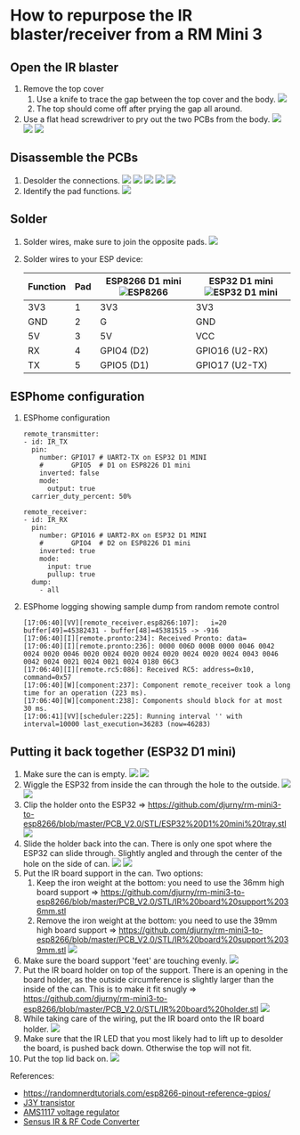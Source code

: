 # How to repurpose the IR blaster/receiver from a RM Mini 3
## Open the IR blaster
1. Remove the top cover
    1. Use a knife to trace the gap between the top cover and the body.
    ![](https://github.com/djurny/rm-mini3-to-esp8266/blob/master/PCB_V2.0/Pictures/01%20open%20up%20the%20top.jpg)
    1. The top should come off after prying the gap all around.
1. Use a flat head screwdriver to pry out the two PCBs from the body.
    ![](https://github.com/djurny/rm-mini3-to-esp8266/blob/master/PCB_V2.0/Pictures/02%20remove%20pcbs.jpg)
    ![](https://github.com/djurny/rm-mini3-to-esp8266/blob/master/PCB_V2.0/Pictures/03%20remove%20bottom%20weight.jpg)
    ![](https://github.com/djurny/rm-mini3-to-esp8266/blob/master/PCB_V2.0/Pictures/04%20bottom%20weight%20removed.jpg)
## Disassemble the PCBs
1. Desolder the connections.
    ![](https://github.com/djurny/rm-mini3-to-esp8266/blob/master/PCB_V2.0/Pictures/05a%20top%20view%20ir%20pcb.jpg)
    ![](https://github.com/djurny/rm-mini3-to-esp8266/blob/master/PCB_V2.0/Pictures/05b%20bottom%20view%20ir%20pcb.jpg)
    ![](https://github.com/djurny/rm-mini3-to-esp8266/blob/master/PCB_V2.0/Pictures/06a%20bottom%20view%20ir%20pcb.jpg)
    ![](https://github.com/djurny/rm-mini3-to-esp8266/blob/master/PCB_V2.0/Pictures/06b%20top%20view%20ir%20pcb.jpg)
    ![](https://github.com/djurny/rm-mini3-to-esp8266/blob/master/PCB_V2.0/Pictures/06c%20bottom%20control%20pcb.jpg)
1. Identify the pad functions.
    ![](https://github.com/djurny/rm-mini3-to-esp8266/blob/master/PCB_V2.0/Pictures/07%20bottom%20ir%20pcb%20pad-out.jpg)
## Solder
1. Solder wires, make sure to join the opposite pads.
    ![](https://github.com/djurny/rm-mini3-to-esp8266/blob/master/PCB_V2.0/Pictures/08%20test%20setup%20esp8266.jpg)
1. Solder wires to your ESP device:

    |Function|Pad|ESP8266 D1 mini ![ESP8266](https://i0.wp.com/randomnerdtutorials.com/wp-content/uploads/2019/05/ESP8266-WeMos-D1-Mini-pinout-gpio-pin.png?w=715&quality=100&strip=all&ssl=1)|ESP32 D1 mini ![ESP32 D1 mini](https://www.espboards.dev/img/sLgUCWcPxA-1000.png)|
    |-       |-  |-      |-            |
    |3V3     |1  |3V3    |3V3          |
    |GND     |2  |G      |GND          |
    |5V      |3  |5V     |VCC          |
    |RX      |4  |GPIO4 (D2)|GPIO16 (U2-RX)|    
    |TX      |5  |GPIO5 (D1)|GPIO17 (U2-TX)|

## ESPhome configuration
1. ESPhome configuration
    ```
    remote_transmitter:
    - id: IR_TX
      pin:
        number: GPIO17 # UART2-TX on ESP32 D1 MINI
        #       GPIO5  # D1 on ESP8226 D1 mini
        inverted: false
        mode:
          output: true
      carrier_duty_percent: 50%

    remote_receiver:
    - id: IR_RX
      pin:
        number: GPIO16 # UART2-RX on ESP32 D1 MINI
        #       GPIO4  # D2 on ESP8226 D1 mini
        inverted: true
        mode:
          input: true
          pullup: true
      dump:
        - all
    ```
1. ESPhome logging showing sample dump from random remote control
    ```
    [17:06:40][VV][remote_receiver.esp8266:107]:   i=20 buffer[49]=45382431 - buffer[48]=45381515 -> -916
    [17:06:40][I][remote.pronto:234]: Received Pronto: data=
    [17:06:40][I][remote.pronto:236]: 0000 006D 000B 0000 0046 0042 0024 0020 0046 0020 0024 0020 0024 0020 0024 0020 0024 0043 0046 0042 0024 0021 0024 0021 0024 0180 06C3
    [17:06:40][I][remote.rc5:086]: Received RC5: address=0x10, command=0x57
    [17:06:40][W][component:237]: Component remote_receiver took a long time for an operation (223 ms).
    [17:06:40][W][component:238]: Components should block for at most 30 ms.
    [17:06:41][VV][scheduler:225]: Running interval '' with interval=10000 last_execution=36283 (now=46283)
    ```
    
## Putting it back together (ESP32 D1 mini)
1. Make sure the can is empty.
    ![](https://github.com/djurny/rm-mini3-to-esp8266/blob/master/PCB_V2.0/Pictures/10%20soldered%20esp%20to%20ir%20board.jpg)
    ![](https://github.com/djurny/rm-mini3-to-esp8266/blob/master/PCB_V2.0/Pictures/11%20empty%20base.jpg)
1. Wiggle the ESP32 from inside the can through the hole to the outside.
    ![](https://github.com/djurny/rm-mini3-to-esp8266/blob/master/PCB_V2.0/Pictures/12%20esp%20through%20base.jpg)
    ![](https://github.com/djurny/rm-mini3-to-esp8266/blob/master/PCB_V2.0/Pictures/13%20esp%20through%20base.jpg)
1. Clip the holder onto the ESP32 => https://github.com/djurny/rm-mini3-to-esp8266/blob/master/PCB_V2.0/STL/ESP32%20D1%20mini%20tray.stl
    ![](https://github.com/djurny/rm-mini3-to-esp8266/blob/master/PCB_V2.0/Pictures/14%20esp%20on%20tray.jpg)
1. Slide the holder back into the can. There is only one spot where the ESP32 can slide through. Slightly angled and through the center of the hole on the side of can.
    ![](https://github.com/djurny/rm-mini3-to-esp8266/blob/master/PCB_V2.0/Pictures/15%20slide%20tray%20into%20base.jpg)
    ![](https://github.com/djurny/rm-mini3-to-esp8266/blob/master/PCB_V2.0/Pictures/16%20snap%20tray%20into%20base.jpg)
1. Put the IR board support in the can. Two options:
    1. Keep the iron weight at the bottom: you need to use the 36mm high board support => https://github.com/djurny/rm-mini3-to-esp8266/blob/master/PCB_V2.0/STL/IR%20board%20support%2036mm.stl
    1. Remove the iron weight at the bottom: you need to use the 39mm high board support => https://github.com/djurny/rm-mini3-to-esp8266/blob/master/PCB_V2.0/STL/IR%20board%20support%2039mm.stl
    ![](https://github.com/djurny/rm-mini3-to-esp8266/blob/master/PCB_V2.0/Pictures/17%20put%20ir%20board%20bracket%20into%20base.jpg)
1. Make sure the board support 'feet' are touching evenly.
    ![](https://github.com/djurny/rm-mini3-to-esp8266/blob/master/PCB_V2.0/Pictures/18%20put%20ir%20board%20bracket%20into%20base.jpg)
1. Put the IR board holder on top of the support. There is an opening in the board holder, as the outside circumference is slightly larger than the inside of the can. This is to make it fit snugly => https://github.com/djurny/rm-mini3-to-esp8266/blob/master/PCB_V2.0/STL/IR%20board%20holder.stl
    ![](https://github.com/djurny/rm-mini3-to-esp8266/blob/master/PCB_V2.0/Pictures/19%20put%20ir%20board%20support%20onto%20bracket.jpg)
1. While taking care of the wiring, put the IR board onto the IR board holder.
    ![](https://github.com/djurny/rm-mini3-to-esp8266/blob/master/PCB_V2.0/Pictures/20%20place%20ir%20board.jpg)
1. Make sure that the IR LED that you most likely had to lift up to desolder the board, is pushed back down. Otherwise the top will not fit.
1. Put the top lid back on.
    ![](https://github.com/djurny/rm-mini3-to-esp8266/blob/master/PCB_V2.0/Pictures/21%20put%20the%20top%20on.jpg)

References:
- https://randomnerdtutorials.com/esp8266-pinout-reference-gpios/
- [J3Y transistor](https://www.alldatasheet.net/datasheet-pdf/marking/226239/BILIN/S8050.html)
- [AMS1117 voltage regulator](https://datasheetgo.com/wp-content/uploads/2018/09/AMS1117-datasheet-pinout.gif)
- [Sensus IR & RF Code Converter](https://pasthev.github.io/sensus/)
